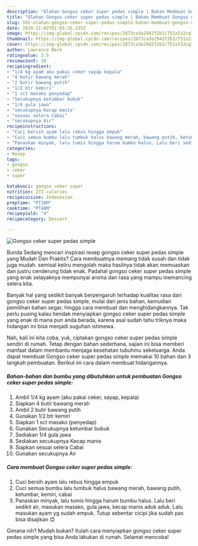 ```yaml
---
description: "Olahan Gongso ceker super pedas simple | Bahan Membuat Gongso ceker super pedas simple Yang Enak Banget"
title: "Olahan Gongso ceker super pedas simple | Bahan Membuat Gongso ceker super pedas simple Yang Enak Banget"
slug: 592-olahan-gongso-ceker-super-pedas-simple-bahan-membuat-gongso-ceker-super-pedas-simple-yang-enak-banget
date: 2020-11-02T01:03:25.235Z
image: https://img-global.cpcdn.com/recipes/2873ca3e2942f2b3/751x532cq70/gongso-ceker-super-pedas-simple-foto-resep-utama.jpg
thumbnail: https://img-global.cpcdn.com/recipes/2873ca3e2942f2b3/751x532cq70/gongso-ceker-super-pedas-simple-foto-resep-utama.jpg
cover: https://img-global.cpcdn.com/recipes/2873ca3e2942f2b3/751x532cq70/gongso-ceker-super-pedas-simple-foto-resep-utama.jpg
author: Lawrence Beck
ratingvalue: 3.5
reviewcount: 10
recipeingredient:
- "1/4 kg ayam aku pakai ceker sayap kepala"
- "4 butir bawang merah"
- "2 butir bawang putih"
- "1/2 btr kemiri"
- "1 sct masako penyedap"
- "Secukupnya ketumbar bubuk"
- "1/4 gula jawa"
- "secukupnya Kecap manis"
- "sesuai selera Cabai"
- "secukupnya Air"
recipeinstructions:
- "Cuci bersih ayam lalu rebus hingga empuk"
- "Cuci semua bumbu lalu tumbuk halus bawang merah, bawang putih, ketumbar, kemiri, cabai"
- "Panaskan minyak, lalu tumis hingga harum bumbu halus. Lalu beri sedikit air, masukan masako, gula jawa, kecap manis aduk aduk. Lalu masukan ayam yg sudah empuk. Tutup sebentar cicipi jika sudah pas bisa disajikan 😊"
categories:
- Resep
tags:
- gongso
- ceker
- super

katakunci: gongso ceker super 
nutrition: 273 calories
recipecuisine: Indonesian
preptime: "PT16M"
cooktime: "PT48M"
recipeyield: "4"
recipecategory: Dessert

---
```



![Gongso ceker super pedas simple](https://img-global.cpcdn.com/recipes/2873ca3e2942f2b3/751x532cq70/gongso-ceker-super-pedas-simple-foto-resep-utama.jpg)

Bunda Sedang mencari inspirasi resep gongso ceker super pedas simple yang Mudah Dan Praktis? Cara membuatnya memang tidak susah dan tidak juga mudah. semisal keliru mengolah maka hasilnya tidak akan memuaskan dan justru cenderung tidak enak. Padahal gongso ceker super pedas simple yang enak selayaknya mempunyai aroma dan rasa yang mampu memancing selera kita.

Banyak hal yang sedikit banyak berpengaruh terhadap kualitas rasa dari gongso ceker super pedas simple, mulai dari jenis bahan, kemudian pemilihan bahan segar, hingga cara membuat dan menghidangkannya. Tak perlu pusing kalau hendak menyiapkan gongso ceker super pedas simple yang enak di mana pun anda berada, karena asal sudah tahu triknya maka hidangan ini bisa menjadi suguhan istimewa.




Nah, kali ini kita coba, yuk, ciptakan gongso ceker super pedas simple sendiri di rumah. Tetap dengan bahan sederhana, sajian ini bisa memberi manfaat dalam membantu menjaga kesehatan tubuhmu sekeluarga. Anda dapat membuat Gongso ceker super pedas simple memakai 10 bahan dan 3 langkah pembuatan. Berikut ini cara dalam membuat hidangannya.

<!--inarticleads1-->

##### Bahan-bahan dan bumbu yang dibutuhkan untuk pembuatan Gongso ceker super pedas simple:

1. Ambil 1/4 kg ayam (aku pakai ceker, sayap, kepala)
1. Siapkan 4 butir bawang merah
1. Ambil 2 butir bawang putih
1. Gunakan 1/2 btr kemiri
1. Siapkan 1 sct masako (penyedap)
1. Gunakan Secukupnya ketumbar bubuk
1. Sediakan 1/4 gula jawa
1. Sediakan secukupnya Kecap manis
1. Siapkan sesuai selera Cabai
1. Gunakan secukupnya Air




<!--inarticleads2-->

##### Cara membuat Gongso ceker super pedas simple:

1. Cuci bersih ayam lalu rebus hingga empuk
1. Cuci semua bumbu lalu tumbuk halus bawang merah, bawang putih, ketumbar, kemiri, cabai
1. Panaskan minyak, lalu tumis hingga harum bumbu halus. Lalu beri sedikit air, masukan masako, gula jawa, kecap manis aduk aduk. Lalu masukan ayam yg sudah empuk. Tutup sebentar cicipi jika sudah pas bisa disajikan 😊




Gimana nih? Mudah bukan? Itulah cara menyiapkan gongso ceker super pedas simple yang bisa Anda lakukan di rumah. Selamat mencoba!
